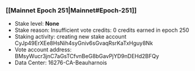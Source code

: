 ### [[Mainnet Epoch 251|Mainnet#Epoch-251]]
* Stake level: **None**
* Stake reason: Insufficient vote credits: 0 credits earned in epoch 250
* Staking activity: creating new stake account CyJp49ErXEe8HsNih4syGniv6sGvaqRsrKaTxHguy8Nk
* Vote account address: BMsyWucr3jnC7aGsTCfvnBeG8bGavPjYD9nDEHd2BFQy
* Data Center: 16276-CA-Beauharnois